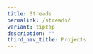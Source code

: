 ```yaml
---
title: Streads
permalink: /streads/
variant: tiptap
description: ""
third_nav_title: Projects
---
```

